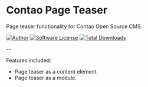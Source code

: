 Contao Page Teaser
==========================

Page teaser functionality for Contao Open Source CMS.

[![Author](http://img.shields.io/badge/author-@1upgmbh-blue.svg?style=flat-square)](https://twitter.com/1upgmbh)
[![Software License](http://img.shields.io/badge/license-MIT-brightgreen.svg?style=flat-square)](LICENSE)
[![Total Downloads](http://img.shields.io/packagist/dt/oneup/contao-page-teaser.svg?style=flat-square)](https://packagist.org/packages/oneup/contao-page-teaser)

-- 

Features included:
* Page teaser as a content element.
* Page teaser as a module.
